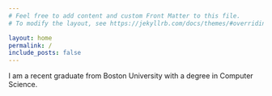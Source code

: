 ```yaml
---
# Feel free to add content and custom Front Matter to this file.
# To modify the layout, see https://jekyllrb.com/docs/themes/#overriding-theme-defaults

layout: home
permalink: /
include_posts: false
---
```



<!-- ### Hi, my name is Leland Ling -->
I am a recent graduate from Boston University with a degree in Computer Science.



